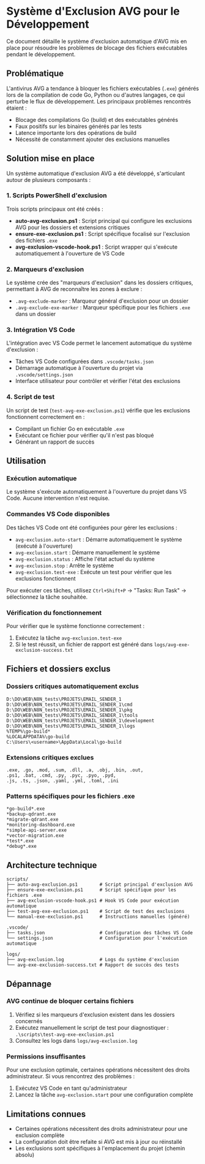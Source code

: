 # Système d'Exclusion AVG pour le Développement

Ce document détaille le système d'exclusion automatique d'AVG mis en place pour résoudre les problèmes de blocage des fichiers exécutables pendant le développement.

## Problématique

L'antivirus AVG a tendance à bloquer les fichiers exécutables (`.exe`) générés lors de la compilation de code Go, Python ou d'autres langages, ce qui perturbe le flux de développement. Les principaux problèmes rencontrés étaient :

- Blocage des compilations Go (build) et des exécutables générés
- Faux positifs sur les binaires générés par les tests
- Latence importante lors des opérations de build
- Nécessité de constamment ajouter des exclusions manuelles

## Solution mise en place

Un système automatique d'exclusion AVG a été développé, s'articulant autour de plusieurs composants :

### 1. Scripts PowerShell d'exclusion

Trois scripts principaux ont été créés :

- **auto-avg-exclusion.ps1** : Script principal qui configure les exclusions AVG pour les dossiers et extensions critiques
- **ensure-exe-exclusion.ps1** : Script spécifique focalisé sur l'exclusion des fichiers `.exe`
- **avg-exclusion-vscode-hook.ps1** : Script wrapper qui s'exécute automatiquement à l'ouverture de VS Code

### 2. Marqueurs d'exclusion

Le système crée des "marqueurs d'exclusion" dans les dossiers critiques, permettant à AVG de reconnaître les zones à exclure :

- `.avg-exclude-marker` : Marqueur général d'exclusion pour un dossier
- `.avg-exclude-exe-marker` : Marqueur spécifique pour les fichiers `.exe` dans un dossier

### 3. Intégration VS Code

L'intégration avec VS Code permet le lancement automatique du système d'exclusion :

- Tâches VS Code configurées dans `.vscode/tasks.json`
- Démarrage automatique à l'ouverture du projet via `.vscode/settings.json`
- Interface utilisateur pour contrôler et vérifier l'état des exclusions

### 4. Script de test

Un script de test (`test-avg-exe-exclusion.ps1`) vérifie que les exclusions fonctionnent correctement en :

- Compilant un fichier Go en exécutable `.exe`
- Exécutant ce fichier pour vérifier qu'il n'est pas bloqué
- Générant un rapport de succès

## Utilisation

### Exécution automatique

Le système s'exécute automatiquement à l'ouverture du projet dans VS Code. Aucune intervention n'est requise.

### Commandes VS Code disponibles

Des tâches VS Code ont été configurées pour gérer les exclusions :

- `avg-exclusion.auto-start` : Démarre automatiquement le système (exécuté à l'ouverture)
- `avg-exclusion.start` : Démarre manuellement le système
- `avg-exclusion.status` : Affiche l'état actuel du système
- `avg-exclusion.stop` : Arrête le système
- `avg-exclusion.test-exe` : Exécute un test pour vérifier que les exclusions fonctionnent

Pour exécuter ces tâches, utilisez `Ctrl+Shift+P` → "Tasks: Run Task" → sélectionnez la tâche souhaitée.

### Vérification du fonctionnement

Pour vérifier que le système fonctionne correctement :

1. Exécutez la tâche `avg-exclusion.test-exe`
2. Si le test réussit, un fichier de rapport est généré dans `logs/avg-exe-exclusion-success.txt`

## Fichiers et dossiers exclus

### Dossiers critiques automatiquement exclus

```plaintext
D:\DO\WEB\N8N_tests\PROJETS\EMAIL_SENDER_1
D:\DO\WEB\N8N_tests\PROJETS\EMAIL_SENDER_1\cmd
D:\DO\WEB\N8N_tests\PROJETS\EMAIL_SENDER_1\pkg
D:\DO\WEB\N8N_tests\PROJETS\EMAIL_SENDER_1\tools
D:\DO\WEB\N8N_tests\PROJETS\EMAIL_SENDER_1\development
D:\DO\WEB\N8N_tests\PROJETS\EMAIL_SENDER_1\logs
%TEMP%\go-build*
%LOCALAPPDATA%\go-build
C:\Users\<username>\AppData\Local\go-build
```

### Extensions critiques exclues

```plaintext
.exe, .go, .mod, .sum, .dll, .a, .obj, .bin, .out,
.ps1, .bat, .cmd, .py, .pyc, .pyo, .pyd,
.js, .ts, .json, .yaml, .yml, .toml, .ini
```

### Patterns spécifiques pour les fichiers .exe

```plaintext
*go-build*.exe
*backup-qdrant.exe
*migrate-qdrant.exe
*monitoring-dashboard.exe
*simple-api-server.exe
*vector-migration.exe
*test*.exe
*debug*.exe
```

## Architecture technique

```plaintext
scripts/
├── auto-avg-exclusion.ps1        # Script principal d'exclusion AVG
├── ensure-exe-exclusion.ps1      # Script spécifique pour les fichiers .exe
├── avg-exclusion-vscode-hook.ps1 # Hook VS Code pour exécution automatique
├── test-avg-exe-exclusion.ps1    # Script de test des exclusions
└── manual-exe-exclusion.ps1      # Instructions manuelles (généré)

.vscode/
├── tasks.json                    # Configuration des tâches VS Code
└── settings.json                 # Configuration pour l'exécution automatique

logs/
├── avg-exclusion.log             # Logs du système d'exclusion
└── avg-exe-exclusion-success.txt # Rapport de succès des tests
```

## Dépannage

### AVG continue de bloquer certains fichiers

1. Vérifiez si les marqueurs d'exclusion existent dans les dossiers concernés
2. Exécutez manuellement le script de test pour diagnostiquer : `.\scripts\test-avg-exe-exclusion.ps1`
3. Consultez les logs dans `logs/avg-exclusion.log`

### Permissions insuffisantes

Pour une exclusion optimale, certaines opérations nécessitent des droits administrateur. Si vous rencontrez des problèmes :

1. Exécutez VS Code en tant qu'administrateur
2. Lancez la tâche `avg-exclusion.start` pour une configuration complète

## Limitations connues

- Certaines opérations nécessitent des droits administrateur pour une exclusion complète
- La configuration doit être refaite si AVG est mis à jour ou réinstallé
- Les exclusions sont spécifiques à l'emplacement du projet (chemin absolu)
